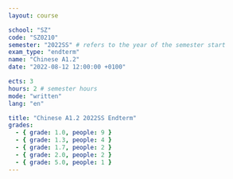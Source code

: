 ```yaml
---
layout: course

school: "SZ"
code: "SZ0210"
semester: "2022SS" # refers to the year of the semester start
exam_type: "endterm"
name: "Chinese A1.2"
date: "2022-08-12 12:00:00 +0100"

ects: 3
hours: 2 # semester hours
mode: "written"
lang: "en"

title: "Chinese A1.2 2022SS Endterm"
grades:
  - { grade: 1.0, people: 9 }
  - { grade: 1.3, people: 4 }
  - { grade: 1.7, people: 2 }
  - { grade: 2.0, people: 2 }
  - { grade: 5.0, people: 1 }
---
```



